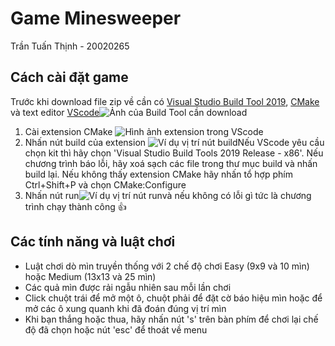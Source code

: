 # Game Minesweeper

Trần Tuấn Thịnh - 20020265

## Cách cài đặt game

Trước khi download file zip về cần có [Visual Studio Build Tool 2019](https://visualstudio.microsoft.com/downloads/), [CMake](https://cmake.org/download/) và text editor [VScode](https://code.visualstudio.com/download)![Ảnh của Build Tool cần download](https://i.imgur.com/8RCTWm5.png)

1. Cài extension CMake ![Hình ảnh extension trong VScode](https://i.imgur.com/IVZ5Fh7.png)
2. Nhấn nút build của extension ![Ví dụ vị trí nút build](https://i.imgur.com/KfCrBhu.png)Nếu VScode yêu cầu chọn kit thì hãy chọn 'Visual Studio Build Tools 2019 Release - x86'. Nếu chương trình báo lỗi, hãy xoá sạch các file trong thư mục build và nhấn build lại. Nếu không thấy extension CMake hãy nhấn tổ hợp phím Ctrl+Shift+P và chọn CMake:Configure
3. Nhấn nút run![Ví dụ vị trí nút run](https://i.imgur.com/rZ1tMpo.png)và nếu không có lỗi gì tức là chương trình chạy thành công :+1:

## Các tính năng và luật chơi

- Luật chơi dò mìn truyền thống với 2 chế độ chơi Easy (9x9 và 10 mìn) hoặc Medium (13x13 và 25 mìn)
- Các quả mìn được rải ngẫu nhiên sau mỗi lần chơi
- Click chuột trái để mở một ô, chuột phải để đặt cờ báo hiệu mìn hoặc để mở các ô xung quanh khi đã đoán đúng vị trí mìn
- Khi bạn thắng hoặc thua, hãy nhấn nút 's' trên bàn phím để chơi lại chế độ đã chọn hoặc nút 'esc' để thoát về menu

